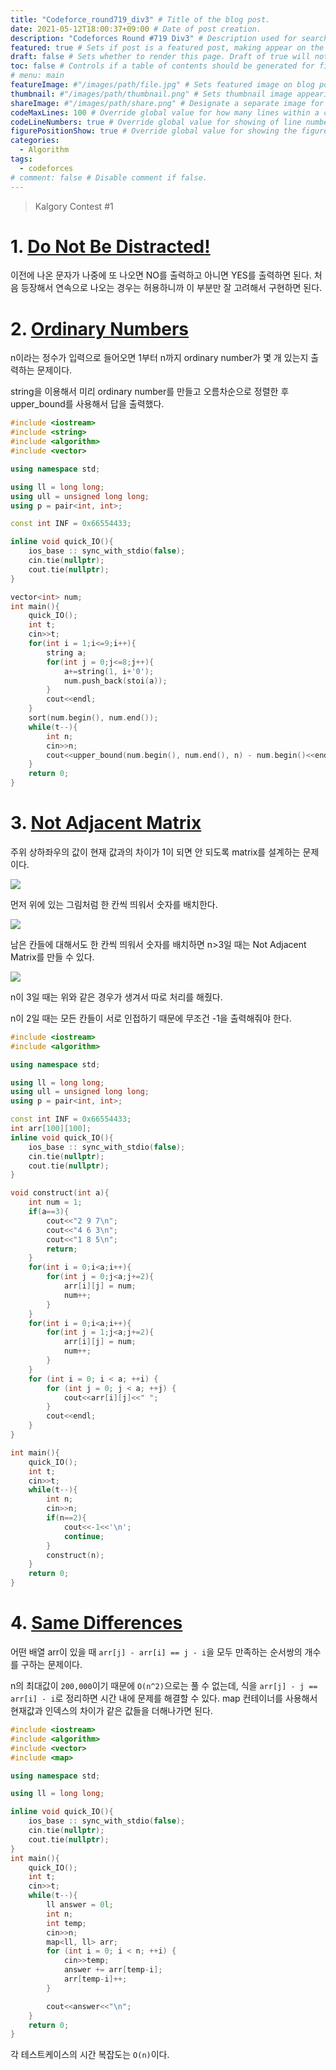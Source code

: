 ```yaml
---
title: "Codeforce_round719_div3" # Title of the blog post.
date: 2021-05-12T18:00:37+09:00 # Date of post creation.
description: "Codeforces Round #719 Div3" # Description used for search engine.
featured: true # Sets if post is a featured post, making appear on the home page side bar.
draft: false # Sets whether to render this page. Draft of true will not be rendered.
toc: false # Controls if a table of contents should be generated for first-level links automatically.
# menu: main
featureImage: #"/images/path/file.jpg" # Sets featured image on blog post.
thumbnail: #"/images/path/thumbnail.png" # Sets thumbnail image appearing inside card on homepage.
shareImage: #"/images/path/share.png" # Designate a separate image for social media sharing.
codeMaxLines: 100 # Override global value for how many lines within a code block before auto-collapsing.
codeLineNumbers: true # Override global value for showing of line numbers within code block.
figurePositionShow: true # Override global value for showing the figure label.
categories:
  - Algorithm
tags:
  - codeforces
# comment: false # Disable comment if false.
---
```

> Kalgory Contest #1

# 1. [Do Not Be Distracted!](https://codeforces.com/contest/1520/problem/A)

이전에 나온 문자가 나중에 또 나오면 NO를 출력하고 아니면 YES를 출력하면 된다. 처음 등장해서 연속으로 나오는 경우는 허용하니까 이 부분만 잘 고려해서 구현하면 된다.
# 2. [Ordinary Numbers](https://codeforces.com/contest/1520/problem/B)

n이라는 정수가 입력으로 들어오면 1부터 n까지 ordinary number가 몇 개 있는지 출력하는 문제이다.

string을 이용해서 미리 ordinary number를 만들고 오름차순으로 정렬한 후 upper_bound를 사용해서 답을 출력했다.

```c++
#include <iostream>
#include <string>
#include <algorithm>
#include <vector>

using namespace std;

using ll = long long;
using ull = unsigned long long;
using p = pair<int, int>;

const int INF = 0x66554433;

inline void quick_IO(){
    ios_base :: sync_with_stdio(false);
    cin.tie(nullptr);
    cout.tie(nullptr);
}

vector<int> num;
int main(){
    quick_IO();
    int t;
    cin>>t;
    for(int i = 1;i<=9;i++){
        string a;
        for(int j = 0;j<=8;j++){
            a+=string(1, i+'0');
            num.push_back(stoi(a));
        }
        cout<<endl;
    }
    sort(num.begin(), num.end());
    while(t--){
        int n;
        cin>>n;
        cout<<upper_bound(num.begin(), num.end(), n) - num.begin()<<endl;
    }
    return 0;
}
```



# 3. [Not Adjacent Matrix](https://codeforces.com/contest/1520/problem/C)

주위 상하좌우의 값이 현재 값과의 차이가 1이 되면 안 되도록 matrix를 설계하는 문제이다. 

![](/images/codeforces_719_div3_1.png)

먼저 위에 있는 그림처럼 한 칸씩 띄워서 숫자를 배치한다.

![](/images/codeforces_719_div3_2.png)

남은 칸들에 대해서도 한 칸씩 띄워서 숫자를 배치하면 n>3일 때는 Not Adjacent Matrix를 만들 수 있다.

![](/images/codeforces_719_div3_3.png)

n이 3일 때는 위와 같은 경우가 생겨서 따로 처리를 해줬다.

n이 2일 때는 모든 칸들이 서로 인접하기 때문에 무조건 -1을 출력해줘야 한다.

```c++
#include <iostream>
#include <algorithm>

using namespace std;

using ll = long long;
using ull = unsigned long long;
using p = pair<int, int>;

const int INF = 0x66554433;
int arr[100][100];
inline void quick_IO(){
    ios_base :: sync_with_stdio(false);
    cin.tie(nullptr);
    cout.tie(nullptr);
}

void construct(int a){
    int num = 1;
    if(a==3){
        cout<<"2 9 7\n";
        cout<<"4 6 3\n";
        cout<<"1 8 5\n";
        return;
    }
    for(int i = 0;i<a;i++){
        for(int j = 0;j<a;j+=2){
            arr[i][j] = num;
            num++;
        }
    }
    for(int i = 0;i<a;i++){
        for(int j = 1;j<a;j+=2){
            arr[i][j] = num;
            num++;
        }
    }
    for (int i = 0; i < a; ++i) {
        for (int j = 0; j < a; ++j) {
            cout<<arr[i][j]<<" ";
        }
        cout<<endl;
    }
}

int main(){
    quick_IO();
    int t;
    cin>>t;
    while(t--){
        int n;
        cin>>n;
        if(n==2){
            cout<<-1<<'\n';
            continue;
        }
        construct(n);
    }
    return 0;
}
```
# 4. [Same Differences](https://codeforces.com/contest/1520/problem/D)

어떤 배열 arr이 있을 때 `arr[j] - arr[i] == j - i`을 모두 만족하는 순서쌍의 개수를 구하는 문제이다. 

n의 최대값이 `200,000`이기 때문에 `O(n^2)`으로는 풀 수 없는데, 식을 `arr[j] - j == arr[i] - i`로 정리하면 시간 내에 문제를 해결할 수 있다. map 컨테이너를 사용해서 현재값과 인덱스의 차이가 같은 값들을 더해나가면 된다.

```c++
#include <iostream>
#include <algorithm>
#include <vector>
#include <map>

using namespace std;

using ll = long long;

inline void quick_IO(){
    ios_base :: sync_with_stdio(false);
    cin.tie(nullptr);
    cout.tie(nullptr);
}
int main(){
    quick_IO();
    int t;
    cin>>t;
    while(t--){
        ll answer = 0l;
        int n;
        int temp;
        cin>>n;
        map<ll, ll> arr;
        for (int i = 0; i < n; ++i) {
            cin>>temp;
            answer += arr[temp-i];
            arr[temp-i]++;
        }

        cout<<answer<<"\n";
    }
    return 0;
}
```

각 테스트케이스의 시간 복잡도는 `O(n)`이다.
